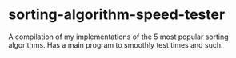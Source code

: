# sorting-algorithm-speed-tester
A compilation of my implementations of the 5 most popular sorting algorithms. Has a main program to smoothly test times and such.
